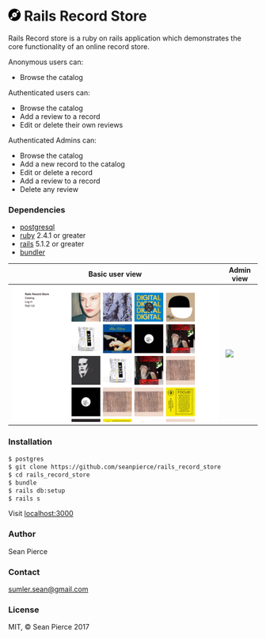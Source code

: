 # <img src="/public/record-small.png"> Rails Record Store

Rails Record store is a ruby on rails application which demonstrates the core functionality of an online record store.

Anonymous users can:
* Browse the catalog

Authenticated users can:
* Browse the catalog
* Add a review to a record
* Edit or delete their own reviews

Authenticated Admins can:
* Browse the catalog
* Add a new record to the catalog
* Edit or delete a record
* Add a review to a record
* Delete any review

### Dependencies
* <a href="https://www.postgresql.org/">postgresql</a>
* <a href="https://www.ruby-lang.org/en/">ruby</a> 2.4.1 or greater
* <a href="http://rubyonrails.org/">rails</a> 5.1.2 or greater
* <a href="https://bundler.io/">bundler</a>

| Basic user view | Admin view |
| --------------- | ---------- |
| ![](/public/user.gif) | ![](/public/admin.gif)|

### Installation
````
$ postgres
$ git clone https://github.com/seanpierce/rails_record_store
$ cd rails_record_store
$ bundle
$ rails db:setup
$ rails s
````
Visit <a href="http://localhost:3000/">localhost:3000</a>

### Author
Sean Pierce

### Contact
sumler.sean@gmail.com

### License
MIT, &copy; Sean Pierce 2017
